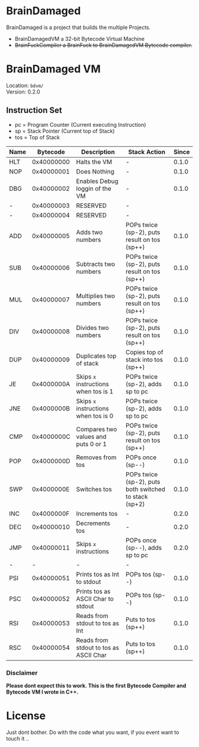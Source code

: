 # BrainDamaged

BrainDamaged is a project that builds the multiple Projects.

* BrainDamagedVM a 32-bit Bytecode Virtual Machine
* ~~BrainFuckCompiler a BrainFuck to BrainDamagedVM Bytecode compiler.~~

# BrainDamaged VM

Location: `bdvm/`  
Version: 0.2.0

## Instruction Set

* pc = Program Counter (Current executing Instruction)
* sp = Stack Pointer (Current top of Stack)
* tos = Top of Stack

| Name | Bytecode | Description | Stack Action | Since |
|------|----------|-------------|--------------|-------|
| HLT | 0x40000000 | Halts the VM | - | 0.1.0 |
| NOP | 0x40000001 | Does Nothing | - | 0.1.0 |
| DBG | 0x40000002 | Enables Debug loggin of the VM | - | 0.1.0 |
| - | 0x40000003 | RESERVED | - |
| - | 0x40000004 | RESERVED | - |
| ADD | 0x40000005 | Adds two numbers | POPs twice (sp-2), puts result on tos (sp++) | 0.1.0 |
| SUB | 0x40000006 | Subtracts two numbers | POPs twice (sp-2), puts result on tos (sp++) | 0.1.0 |
| MUL | 0x40000007 | Multiplies two numbers | POPs twice (sp-2), puts result on tos (sp++) | 0.1.0 |
| DIV | 0x40000008 | Divides two numbers | POPs twice (sp-2), puts result on tos (sp++) | 0.1.0 |
| DUP | 0x40000009 | Duplicates top of stack | Copies top of stack into tos (sp++) | 0.1.0 |
| JE  | 0x4000000A | Skips `x` instructions when tos is 1 | POPs twice (sp-2), adds sp to pc | 0.1.0 |
| JNE | 0x4000000B | Skips `x` instructions when tos is 0 | POPs twice (sp-2), adds sp to pc | 0.1.0 |
| CMP | 0x4000000C | Compares two values and puts 0 or 1 | POPs twice (sp-2), puts result on tos (sp++) | 0.1.0 |
| POP | 0x4000000D | Removes from tos | POPs once (sp--) | 0.1.0 |
| SWP | 0x4000000E | Switches tos | POPs twice (sp-2), puts both switched to stack (sp+2) | 0.1.0 |
| INC | 0x4000000F | Increments tos | - | 0.2.0 |
| DEC | 0x40000010 | Decrements tos | - | 0.2.0 |
| JMP | 0x40000011 | Skips `x` instructions | POPs once (sp--), adds sp to pc | 0.2.0 |
| - | - | - | - |
| PSI | 0x40000051 | Prints tos as Int to stdout | POPs tos (sp--) | 0.1.0 |
| PSC | 0x40000052 | Prints tos as ASCII Char to stdout | POPs tos (sp--) | 0.1.0 |
| RSI | 0x40000053 | Reads from stdout to tos as Int | Puts to tos (sp++) | 0.1.0 |
| RSC | 0x40000054 | Reads from stdout to tos as ASCII Char | Puts to tos (sp++) | 0.1.0 |

### Disclaimer
**Please dont expect this to work. This is the first Bytecode Compiler and Bytecode VM I wrote in C++.**

# License

Just dont bother. Do with the code what you want, if you event want to touch it ..